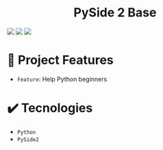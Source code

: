 <h1 align="center"> PySide 2 Base </h1>
<p>
<img  src="https://camo.githubusercontent.com/15fe151930e8cefbb2a00f86f71b38888f2bee1e3433dca44a8ab3cd1aece5f0/68747470733a2f2f696d672e736869656c64732e696f2f62616467652f507950492d3337373541393f6c6f676f3d70797069266c6f676f436f6c6f723d666666"/>
<img  src="https://camo.githubusercontent.com/715d099764916fdf2051e7bdbc1cd21d43b6c0a4d0c273d0b51951cfa0c951a6/68747470733a2f2f696d672e736869656c64732e696f2f62616467652f507974686f6e2d3337373641423f6c6f676f3d707974686f6e266c6f676f436f6c6f723d666666"/>
<img  src="https://camo.githubusercontent.com/33efe4deb48d4c45a6844ff96f3104f69b602592c7874d4b0b9aff8ff93dee00/68747470733a2f2f637573746f6d2d69636f6e2d6261646765732e64656d6f6c61622e636f6d2f62616467652f56697375616c25323053747564696f253230436f64652d3030373864372e7376673f6c6f676f3d767363266c6f676f436f6c6f723d7768697465"/>
</p>

# :hammer: Project Features

- `Feature`: Help Python beginners







# ✔️ Tecnologies
- `Python`
- `PySide2`
